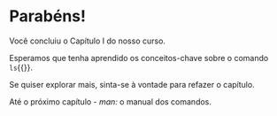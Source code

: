 # Parabéns!

Você concluiu o Capítulo I do nosso curso.

Esperamos que tenha aprendido os conceitos-chave sobre o comando `ls`{{}}.

Se quiser explorar mais, sinta-se à vontade para refazer o capítulo.

Até o próximo capítulo - _man:_ o manual dos comandos.